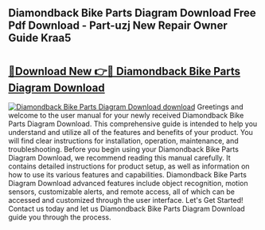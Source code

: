 ## Diamondback Bike Parts Diagram Download Free Pdf Download - Part-uzj New Repair Owner Guide Kraa5

# <h2><a href="http://dfnyv1w.blite.top/?on=Diamondback+Bike+Parts+Diagram+Download">🔗Download New 👉🔴 Diamondback Bike Parts Diagram Download</a></h2>

[![Diamondback Bike Parts Diagram Download download](https://i.imgur.com/lujVjoI.png)](http://dfnyv1w.blite.top/?on=Diamondback+Bike+Parts+Diagram+Download)
Greetings and welcome to the user manual for your newly received Diamondback Bike Parts Diagram Download. This comprehensive guide is intended to help you understand and utilize all of the features and benefits of your product. You will find clear instructions for installation, operation, maintenance, and troubleshooting. Before you begin using your Diamondback Bike Parts Diagram Download, we recommend reading this manual carefully. It contains detailed instructions for product setup, as well as information on how to use its various features and capabilities. Diamondback Bike Parts Diagram Download advanced features include object recognition, motion sensors, customizable alerts, and remote access, all of which can be accessed and customized through the user interface. Let's Get Started! Contact us today and let us Diamondback Bike Parts Diagram Download guide you through the process.
